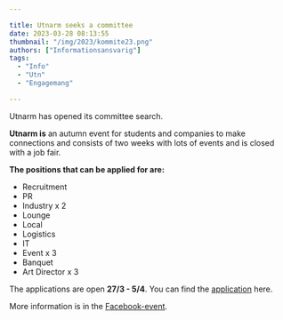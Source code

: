 ```yaml
---

title: Utnarm seeks a committee
date: 2023-03-28 08:13:55
thumbnail: "/img/2023/kommite23.png"
authors: ["Informationsansvarig"]
tags: 
  - "Info"
  - "Utn"
  - "Engagemang"

---
```

Utnarm has opened its committee search.

**Utnarm is** an autumn event for students and companies to make connections and consists of two weeks with lots of events and is closed with a job fair.

**The positions that can be applied for are:** 
* Recruitment
* PR
* Industry x 2
* Lounge
* Local
* Logistics
* IT
* Event x 3
* Banquet
* Art Director x 3

The applications are open **27/3 - 5/4**. You can find the [application](https://apply.utn.se/) here. 

More information is in the [Facebook-event](https://fb.me/e/Q6Yd0xiQ).